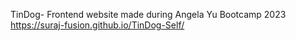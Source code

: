 TinDog- Frontend website made during Angela Yu Bootcamp 2023
https://suraj-fusion.github.io/TinDog-Self/
